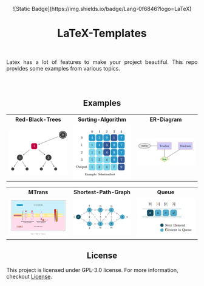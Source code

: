 <div style="text-align: center; margin-bottom: 70px">
	<p align="center">![Static Badge](https://img.shields.io/badge/Lang-0f6846?logo=LaTeX)</p>
	<h1>LaTeX-Templates</h1><br>
	<div style="text-align: justify"><p>Latex has a lot of features to make your project beautiful. This repo provides some examples from various topics.</p></div>
</div>

<div style="text-align: center;">
<h2>Examples</h2>
</div>

<div align="center">
<table width="100%" margin-left="auto" margin-right="auto">
	<tr>
		<th>Red-Black-Trees</th>
		<th>Sorting-Algorithm</th>
		<th>ER-Diagram</th>
	</tr>
	<tr>
		<td width="33%">
			<img src="img/rbtrees.png" 
				alt="Red-Black-Trees Exp" />
		</td>
		<td width="33%">
			<img src="img/sortalg.png" 
				alt="Sorting Algorithm Exp" />
		</td>
		<td width="33%">
			<img src="img/erdiagram.png" 
				alt="ER-Diagram Exp" />
		</td>
	</tr>
</table>

<table width="100%" margin-left="auto" margin-right="auto">
	<tr>
		<th>MTrans</th>
		<th>Shortest-Path-Graph</th>
		<th>Queue</th>
	</tr>
	<tr>
		<td width="33%">
			<img src="img/mtrans.png" 
				alt="MTrans Exp" />
		</td>
		<td width="33%">
			<img src="img/spgraph.png" 
				alt="Shortest-Path-Graph Exp" />
		</td>
		<td width="33%">
			<img src="img/queue.png" 
				alt="Queue Exp" />
		</td>
	</tr>
</table>
</div>

<div style="text-align: center;">
<h2>License</h2>
</div>

This project is licensed under GPL-3.0 license. For more information, checkout [License](https://github.com/BenSt099/LaTeX-Templates/blob/main/LICENSE).